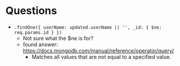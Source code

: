 # Questions
 
- `.findOne({ userName: updated.userName || '', _id: { $ne: req.params.id } })`
  - Not sure what the $ne is for?
  - found answer: https://docs.mongodb.com/manual/reference/operator/query/
    - Matches all values that are not equal to a specified value.